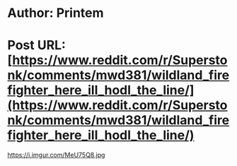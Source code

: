 # Author: Printem
# Post URL: [https://www.reddit.com/r/Superstonk/comments/mwd381/wildland_firefighter_here_ill_hodl_the_line/](https://www.reddit.com/r/Superstonk/comments/mwd381/wildland_firefighter_here_ill_hodl_the_line/)


https://i.imgur.com/MeU75Q8.jpg